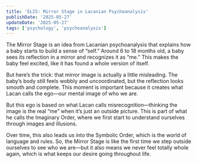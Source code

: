 ```yaml
---
title: 'ELI5: Mirror Stage in Lacanian Psychoanalysis'
publishDate: '2025-05-27'
updateDate: '2025-05-27'
tags: ['psychology', 'psychoanalysis']
---
```


The Mirror Stage is an idea from Lacanian psychoanalysis that explains how a baby starts to build a sense of “self.” Around 6 to 18 months old, a baby sees its reflection in a mirror and recognizes it as “me.” This makes the baby feel excited, like it has found a whole version of itself.

But here’s the trick: that mirror image is actually a little misleading. The baby’s body still feels wobbly and uncoordinated, but the reflection looks smooth and complete. This moment is important because it creates what Lacan calls the ego—our mental image of who we are.

But this ego is based on what Lacan calls misrecognition—thinking the image is the real “me” when it’s just an outside picture. This is part of what he calls the Imaginary Order, where we first start to understand ourselves through images and illusions.

Over time, this also leads us into the Symbolic Order, which is the world of language and rules. So, the Mirror Stage is like the first time we step outside ourselves to see who we are—but it also means we never feel totally whole again, which is what keeps our desire going throughout life.
